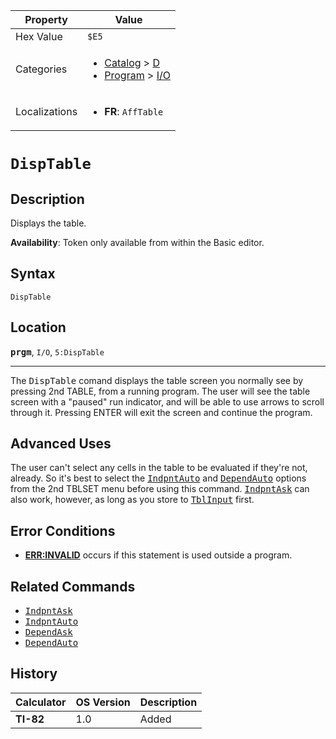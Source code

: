 | Property      | Value |
|---------------|-------|
| Hex Value     | `$E5`|
| Categories    | <ul><li>[Catalog](<../categories/Catalog.md>) > [D](<../categories/Catalog.md#D>)</li><li>[Program](<../categories/Program.md>) > [I/O](<../categories/Program.md#I/O>)</li></ul> |
| Localizations | <ul><li><b>FR</b>: `AffTable`</li></ul> |

# `DispTable`

## Description
Displays the table.


<b>Availability</b>: Token only available from within the Basic editor.

## Syntax
`DispTable`

## Location
<tt><kbd><b>prgm</b></kbd></tt>, `I/O`, `5:DispTable`
<hr>

The <tt>DispTable</tt> comand displays the table screen you normally see by pressing 2nd TABLE, from a running program. The user will see the table screen with a "paused" run indicator, and will be able to use arrows to scroll through it. Pressing ENTER will exit the screen and continue the program.

## Advanced Uses

The user can't select any cells in the table to be evaluated if they're not, already. So it's best to select the <tt><a href="/indpntauto">IndpntAuto</a></tt> and <tt><a href="/dependauto">DependAuto</a></tt> options from the 2nd TBLSET menu before using this command. <tt><a href="/indpntask">IndpntAsk</a></tt> can also work, however, as long as you store to <tt><a href="/system-variables#window">TblInput</a></tt> first.

## Error Conditions

*   **[ERR:INVALID](/errors#invalid)** occurs if this statement is used outside a program.

## Related Commands

*   <tt><a href="/indpntask">IndpntAsk</a></tt>
*   <tt><a href="/indpntauto">IndpntAuto</a></tt>
*   <tt><a href="/dependask">DependAsk</a></tt>
*   <tt><a href="/dependauto">DependAuto</a></tt>

## History
| Calculator | OS Version | Description |
|------------|------------|-------------|
| <b>TI-82</b> | 1.0 | Added |


